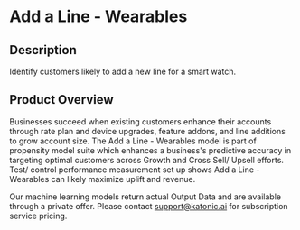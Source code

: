 # Add a Line - Wearables

## Description
 Identify customers likely to add a new line for a smart watch. 

## Product Overview
  Businesses succeed when existing customers enhance their accounts through rate plan and device upgrades, feature addons, and line additions to grow account size. The Add a Line - Wearables model is part of propensity model suite which enhances a business's predictive accuracy in targeting optimal customers across Growth and Cross Sell/ Upsell efforts. Test/ control performance measurement set up shows Add a Line - Wearables can likely maximize uplift and revenue.  
 
 Our machine learning models return actual Output Data and are available through a private offer. Please contact support@katonic.ai for subscription service pricing.


